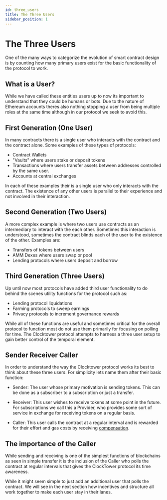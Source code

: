 ```yaml
---
id: three_users
title: The Three Users
sidebar_position: 1
---
```


# The Three Users

One of the many ways to categorize the evolution of smart contract design is by counting how many primary users exist for the basic functionality of the protocol to work. 

## What is a User?

While we have called these entities users up to now its important to understand that they could be humans or bots. Due to the nature of Ethereum accounts theres also nothing stopping a user from being multiple roles at the same time although in our protocol we seek to avoid this. 

## First Generation (One User)

In many contracts there is a single user who interacts with the contract and the contract alone. Some examples of these types of protocols:

- Contract Wallets
- "Vaults" where users stake or deposit tokens
- Transactions where users transfer assets between addresses controlled by the same user. 
- Accounts at central exchanges

In each of these examples their is a single user who only interacts with the contract. The existence of any other users is parallel to their experience and not involved in their interaction. 

## Second Generation (Two Users)

A more complex example is where two users use contracts as an intermediary to interact with the each other. Sometimes this interaction is understood, sometimes the contract blinds each of the user to the existence of the other. Examples are:

- Transfers of tokens between users
- AMM Dexes where users swap or pool
- Lending protocols where users deposit and borrow

## Third Generation (Three Users)

Up until now most protocols have added third user functionality to do behind the scenes utility functions for the protocol such as:

- Lending protocol liquidations
- Farming protocols to sweep earnings 
- Privacy protocols to increment governance rewards

While all of these functions are useful and sometimes critical for the overall protocol to function most do not use them primarily for focusing on polling for time. The Clocktower protocol attempts to harness a three user setup to gain better control of the temporal element. 

## Sender Receiver Caller

In order to understand the way the Clocktower protocol works its best to think about these three users. For simplicity lets name them after their basic function:

- Sender: The user whose primary motivation is sending tokens. This can be done as a subscriber to a subscription or just a transfer. 

- Receiver: This user wishes to receive tokens at some point in the future. For subscriptions we call this a Provider, who provides some sort of service in exchange for receiving tokens on a regular basis. 

- Caller: This user calls the contract at a regular interval and is rewarded for their effort and gas costs by receiving [compensation](./04_fees.md). 

## The importance of the Caller

While sending and receiving is one of the simplest functions of blockchains as seen in simple transfer it is the inclusion of the Caller who polls the contract at regular intervals that gives the ClockTower protocol its time awareness. 

While it might seem simple to just add an additional user that polls the contract. We will see in the next section how incentives and structure all work together to make each user stay in their lanes. 
